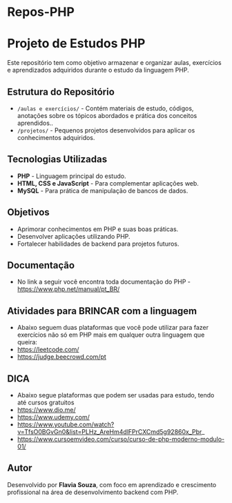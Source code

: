 # Repos-PHP
# Projeto de Estudos PHP

Este repositório tem como objetivo armazenar e organizar aulas, exercícios e aprendizados adquiridos durante o estudo da linguagem PHP.

## Estrutura do Repositório

- `/aulas e exercícios/` - Contém materiais de estudo, códigos, anotações sobre os tópicos abordados e prática dos conceitos aprendidos..
- `/projetos/` - Pequenos projetos desenvolvidos para aplicar os conhecimentos adquiridos.

## Tecnologias Utilizadas

- **PHP** - Linguagem principal do estudo.
- **HTML, CSS e JavaScript** - Para complementar aplicações web.
- **MySQL** - Para prática de manipulação de bancos de dados.

## Objetivos

- Aprimorar conhecimentos em PHP e suas boas práticas.
- Desenvolver aplicações utilizando PHP.
- Fortalecer habilidades de backend para projetos futuros.


## Documentação 

- No link a seguir você encontra toda documentação do PHP
      - https://www.php.net/manual/pt_BR/

## Atividades para BRINCAR com a linguagem 
- Abaixo seguem duas plataformas que você pode utilizar para fazer exercícios não só em PHP mais em qualquer outra linguagem que queira:
- https://leetcode.com/
- https://judge.beecrowd.com/pt

## DICA

- Abaixo segue plataformas que podem ser usadas para estudo, tendo até cursos gratuitos
- https://www.dio.me/
- https://www.udemy.com/
- https://www.youtube.com/watch?v=TfsO0BGvGn0&list=PLHz_AreHm4dlFPrCXCmd5g92860x_Pbr_
- https://www.cursoemvideo.com/curso/curso-de-php-moderno-modulo-01/

## Autor

Desenvolvido por **Flavia Souza**, com foco em aprendizado e crescimento profissional na área de desenvolvimento backend com PHP.
